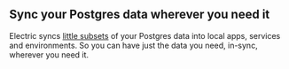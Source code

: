 ## Sync your Postgres data <span class="no-wrap">wherever you need it</span>

Electric syncs [little subsets](/guides/shapes) of your Postgres data into local apps<span class="no-wrap-sm"><span class="hidden-xs">, services</span> and environments</span>. <span class="hidden-md"><span class="no-wrap-lg">So you can have just the data you need</span>, <span class="no-wrap">in-sync</span>, <span class="no-wrap">wherever you need it</span>.</span>